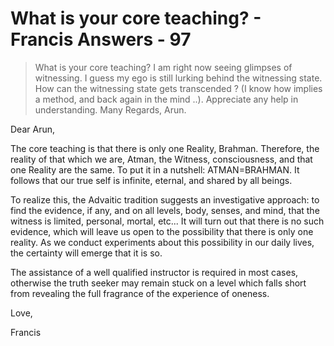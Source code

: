 # What is your core teaching? - Francis Answers - 97

>What is your core teaching? I am right now seeing glimpses of witnessing. I guess my ego is still lurking behind the witnessing state. How can the witnessing state gets transcended ? (I know how implies a method, and back again in the mind ..). Appreciate any help in understanding. Many Regards, Arun.

Dear Arun,

The core teaching is that there is only one Reality, Brahman. Therefore, the reality of that which we are, Atman, the Witness, consciousness, and that one Reality are the same. To put it in a nutshell: ATMAN=BRAHMAN. It follows that our true self is infinite, eternal, and shared by all beings.

To realize this, the Advaitic tradition suggests an investigative approach: to find the evidence, if any, and on all levels, body, senses, and mind, that the witness is limited, personal, mortal, etc... It will turn out that there is no such evidence, which will leave us open to the possibility that there is only one reality. As we conduct experiments about this possibility in our daily lives, the certainty will emerge that it is so.

The assistance of a well qualified instructor is required in most cases, otherwise the truth seeker may remain stuck on a level which falls short from revealing the full fragrance of the experience of oneness.

Love,

Francis

